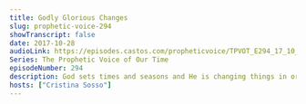 ```yaml
---
title: Godly Glorious Changes
slug: prophetic-voice-294
showTranscript: false
date: 2017-10-28
audioLink: https://episodes.castos.com/propheticvoice/TPVOT_E294_17_10_28-29_Godly_Glorious_Changes.mp3
Series: The Prophetic Voice of Our Time
episodeNumber: 294
description: God sets times and seasons and He is changing things in order to position His children where they should be.
hosts: ["Cristina Sosso"]
---
```

